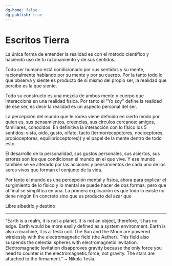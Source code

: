 ```yaml
---
dg-home: false
dg-publish: true
---
```


# Escritos Tierra

La única forma de entender la realidad es con el método científico y haciendo uso de tu razonamiento y de sus sentidos. 

Todo ser humano está condicionado por sus sentidos y su mente, racionalmente hablando por su mente y por su cuerpo. Por la tanto todo lo que observa y siente es producto de si mismo del propio ser, la realidad que percibe es la que siente.

Todo su constructo es una mezcla de ambos mente y cuerpo que interacciona en una realidad física. Por tanto el "Yo soy" define la realidad de ese ser, es decir la realidad es un aspecto personal del ser.

La percepción del mundo que le rodea viene definido en cierto modo por quien es, sus pensamientos, creencias, sus círculos cercanos: amigos, familiares, conocidos. En definitiva la interacción con lo físico los 5 sentidos: vista, oído, gusto, olfato, tacto (termorrecepctores, nociceptores, propioceptores, equilibrioceptores)) y el papel de la mente dentro de todo esto.

El desarrollo de la personalidad, sus gustos personales, sus aciertos, sus errores son los que condicionan el mundo en el que vive.
Y ese mundo también se ve alterado por las acciones y pensamientos de cada uno de los seres vivos que forman el conjunto de la vida.


Por tanto el mundo es una percepción mental y física, ahora para explicar el surgimiento de lo físico y lo mental se puede hacer de dos formas, pero que al final se simplifica en una. La primera explicación es que todo lo existe no tiene ningún fin concreto sino que es producto del azar que 

Libre albedrío y destino

---

"Earth is a realm, it is not a planet. It is not an object, therefore, it has no edge. Earth would be more easily defined as a system environment. Earth is also a machine, it is a Tesla coil. The Sun and the Moon are powered wirelessly with the electromagnetic field (the Aether). This field also suspends the celestial spheres with electromagnetic levitation. Electromagnetic levitation disapproves gravity because the only force you need to counter is the electromagnetic force, not gravity. The stars are attached to the firmament." ~ Nikola Tesla.
